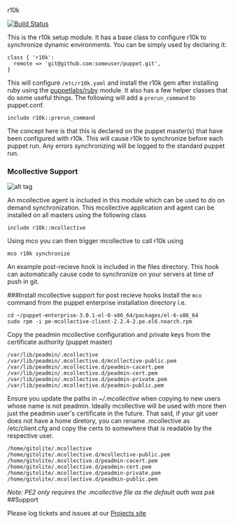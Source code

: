 r10k

[![Build Status](https://travis-ci.org/acidprime/r10k.png?branch=master)](https://travis-ci.org/acidprime/r10k)

This is the r10k setup module. It has a base class to configure r10k to 
synchronize dynamic environments. You can be simply used by declaring it:

```puppet
class { 'r10k':
  remote => 'git@github.com:someuser/puppet.git',
}
```

This will configure `/etc/r10k.yaml` and install the r10k gem after installing
ruby using the [puppetlabs/ruby](http://forge.puppetlabs.com/puppetlabs/ruby) module. It also has a few helper classes that do
some useful things. The following will add a `prerun_command` to puppet.conf.

```puppet
include r10k::prerun_command
```

The concept here is that this is declared on the puppet master(s) that have
been configured with r10k. This will cause r10k to synchronize before each
puppet run. Any errors synchronizing will be logged to the standard puppet run.

### Mcollective Support

![alt tag](https://gist.github.com/acidprime/7013041/raw/6748f6173b406c03067884199174ce1df313ad58/post_recieve_overview.png)

An mcollective agent is included in this module which can be used to do 
on demand synchronization. This mcollective application and agent can be
installed on all masters using the following class

```puppet
include r10k::mcollective
```

Using mco you can then trigger mcollective to call r10k using

```shell
mco r10k synchronize
```

An example post-recieve hook is included in the files directory.
This hook can automatically cause code to synchronize on your
servers at time of push in git.

###Install mcollective support for post recieve hooks
Install the `mco` command from the puppet enterprise installation directory i.e.
```shell
cd ~/puppet-enterprise-3.0.1-el-6-x86_64/packages/el-6-x86_64
sudo rpm -i pe-mcollective-client-2.2.4-2.pe.el6.noarch.rpm
```
Copy the peadmin mcollective configuration and private keys from the certificate authority (puppet master)
~~~
/var/lib/peadmin/.mcollective
/var/lib/peadmin/.mcollective.d/mcollective-public.pem
/var/lib/peadmin/.mcollective.d/peadmin-cacert.pem
/var/lib/peadmin/.mcollective.d/peadmin-cert.pem
/var/lib/peadmin/.mcollective.d/peadmin-private.pem
/var/lib/peadmin/.mcollective.d/peadmin-public.pem
~~~
Ensure you update the paths in _~/.mcollective_ when copying to new users whose name is not peadmin.
Ideally mcollective will be used with more then just the peadmin user's certificate
in the future. That said, if your git user does not have a home diretory, you can rename .mcollective as /etc/client.cfg
and copy the certs to somewhere that is readable by the respective user.
~~~
/home/gitolite/.mcollective
/home/gitolite/.mcollective.d/mcollective-public.pem
/home/gitolite/.mcollective.d/peadmin-cacert.pem
/home/gitolite/.mcollective.d/peadmin-cert.pem
/home/gitolite/.mcollective.d/peadmin-private.pem
/home/gitolite/.mcollective.d/peadmin-public.pem
~~~
_Note: PE2 only requires the .mcollective file as the default auth was psk_
##Support

Please log tickets and issues at our [Projects site](https://github.com/acidprime/r10k/issues)
